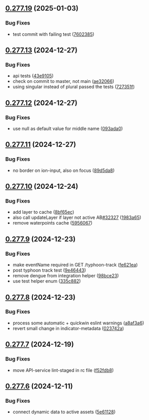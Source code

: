 ## [0.277.19](https://github.com/rodekruis/IBF-system/compare/v0.277.13...v0.277.19) (2025-01-03)


### Bug Fixes

* test commit with failing test ([7602385](https://github.com/rodekruis/IBF-system/commit/76023859d59048c0390276e4d00dded582a16b02))



## [0.277.13](https://github.com/rodekruis/IBF-system/compare/v0.277.12...v0.277.13) (2024-12-27)


### Bug Fixes

* api tests ([43e9105](https://github.com/rodekruis/IBF-system/commit/43e9105f1574d9c0703e7c48a2a7e01e98942bbe))
* check on commit to master, not main ([ae32066](https://github.com/rodekruis/IBF-system/commit/ae3206658e53b13da1ce75d468f1d4db2e9baff6))
* using singular instead of plural passed the tests ([727351f](https://github.com/rodekruis/IBF-system/commit/727351f808fc6d5449498291f0c33ff2958ab630))



## [0.277.12](https://github.com/rodekruis/IBF-system/compare/v0.277.11...v0.277.12) (2024-12-27)


### Bug Fixes

* use null as default value for middle name ([093ada0](https://github.com/rodekruis/IBF-system/commit/093ada00aa95c92c88db2f48c10e25f09a0dab97))



## [0.277.11](https://github.com/rodekruis/IBF-system/compare/v0.277.10...v0.277.11) (2024-12-27)


### Bug Fixes

* no border on ion-input, also on focus ([89d5da8](https://github.com/rodekruis/IBF-system/commit/89d5da86d4294ce2356cc0ee033b5a7614370272))



## [0.277.10](https://github.com/rodekruis/IBF-system/compare/v0.277.9...v0.277.10) (2024-12-24)


### Bug Fixes

* add layer to cache ([8bf65ec](https://github.com/rodekruis/IBF-system/commit/8bf65ec35735e99699050c07197d70b2f2ff849c))
* also call updateLayer if layer not active AB[#32327](https://github.com/rodekruis/IBF-system/issues/32327) ([1983a65](https://github.com/rodekruis/IBF-system/commit/1983a65eac9fb3ceab64674afe863bfa46bbf194))
* remove waterpoints cache ([5956067](https://github.com/rodekruis/IBF-system/commit/5956067133c0aeccf4fdcae1554cf0e562ac91be))



## [0.277.9](https://github.com/rodekruis/IBF-system/compare/v0.277.8...v0.277.9) (2024-12-23)


### Bug Fixes

* make eventName required in GET /typhoon-track ([fe621ea](https://github.com/rodekruis/IBF-system/commit/fe621ea30d046646df9a28192306b9c7a11d6a82))
* post typhoon track test ([9e46443](https://github.com/rodekruis/IBF-system/commit/9e46443733ed9fa75247d83560b5dd68fc3ffa64))
* remove dengue from integration helper ([98bce23](https://github.com/rodekruis/IBF-system/commit/98bce233b0b70bc6029ed13940e70d06020ba784))
* use test helper enum ([335c882](https://github.com/rodekruis/IBF-system/commit/335c882299d0c4572f6456044ed8711904f1cec2))



## [0.277.8](https://github.com/rodekruis/IBF-system/compare/v0.277.7...v0.277.8) (2024-12-23)


### Bug Fixes

* process some automatic + quickwin eslint warnings ([a8af3a6](https://github.com/rodekruis/IBF-system/commit/a8af3a67b9eace943c7a1059c6776437a807bcd1))
* revert small change in indicator-metadata ([023742a](https://github.com/rodekruis/IBF-system/commit/023742a0d96bd832738a553b1ea3ac871c253c98))



## [0.277.7](https://github.com/rodekruis/IBF-system/compare/v0.277.6...v0.277.7) (2024-12-19)


### Bug Fixes

* move API-service lint-staged in rc file ([f52fdb8](https://github.com/rodekruis/IBF-system/commit/f52fdb89c4d79bc90c103f90dfc139ecb62820d2))



## [0.277.6](https://github.com/rodekruis/IBF-system/compare/v0.277.5...v0.277.6) (2024-12-11)


### Bug Fixes

* connect dynamic data to active assets ([5e61128](https://github.com/rodekruis/IBF-system/commit/5e61128e8e226ae8b03f0e5813aca5189ffaf8d4))



